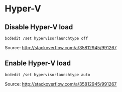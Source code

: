 # Hyper-V

## Disable Hyper-V load

    bcdedit /set hypervisorlaunchtype off
    
Source: http://stackoverflow.com/a/35812945/991267

## Enable Hyper-V load

    bcdedit /set hypervisorlaunchtype auto

Source: http://stackoverflow.com/a/35812945/991267

